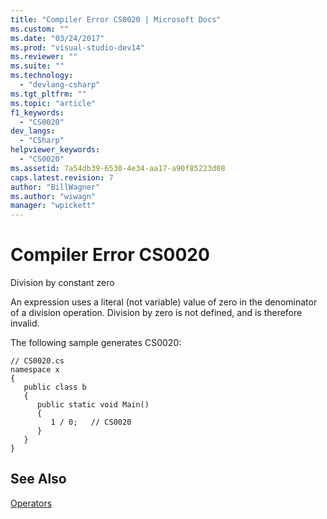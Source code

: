 ```yaml
---
title: "Compiler Error CS0020 | Microsoft Docs"
ms.custom: ""
ms.date: "03/24/2017"
ms.prod: "visual-studio-dev14"
ms.reviewer: ""
ms.suite: ""
ms.technology: 
  - "devlang-csharp"
ms.tgt_pltfrm: ""
ms.topic: "article"
f1_keywords: 
  - "CS0020"
dev_langs: 
  - "CSharp"
helpviewer_keywords: 
  - "CS0020"
ms.assetid: 7a54db39-6530-4e34-aa17-a90f85223d08
caps.latest.revision: 7
author: "BillWagner"
ms.author: "wiwagn"
manager: "wpickett"
---
```

# Compiler Error CS0020
Division by constant zero  
  
 An expression uses a literal (not variable) value of zero in the denominator of a division operation. Division by zero is not defined, and is therefore invalid.  
  
 The following sample generates CS0020:  
  
```  
// CS0020.cs  
namespace x  
{  
   public class b  
   {  
      public static void Main()  
      {  
         1 / 0;   // CS0020  
      }  
   }  
}  
```  
  
## See Also  
 [Operators](../../csharp/programming-guide/statements-expressions-operators/operators.md)